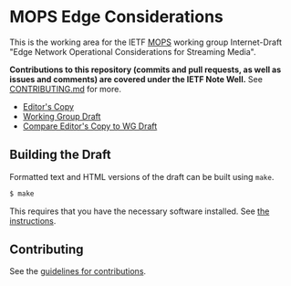 # MOPS Edge Considerations

This is the working area for the IETF [MOPS](https://datatracker.ietf.org/group/mops/about/) working group Internet-Draft "Edge Network Operational Considerations for Streaming Media".

**Contributions to this repository (commits and pull requests, as well as issues and comments) are covered under the IETF Note Well.** See [CONTRIBUTING.md](CONTRIBUTING.md) for more.

 * [Editor's Copy](https://htmlpreview.github.io/?https://github.com/ietf-wg-mops/draft-ietf-mops-streaming-opcons/blob/master/draft-ietf-mops-streaming-opcons.html)
 * [Working Group Draft](https://tools.ietf.org/html/draft-ietf-mops-streaming-opcons)
 * [Compare Editor's Copy to WG Draft](https://tools.ietf.org/rfcdiff?url1=https://tools.ietf.org/rfcdiff?url1=draft-ietf-mops-streaming-opcons&url2=https://raw.githubusercontent.com/ietf-wg-mops/draft-ietf-mops-streaming-opcons/master/draft-ietf-mops-streaming-opcons.txt) 

## Building the Draft

Formatted text and HTML versions of the draft can be built using `make`.

```sh
$ make
```

This requires that you have the necessary software installed.  See
[the instructions](https://github.com/martinthomson/i-d-template/blob/master/doc/SETUP.md).


## Contributing

See the
[guidelines for contributions](CONTRIBUTING.md).
